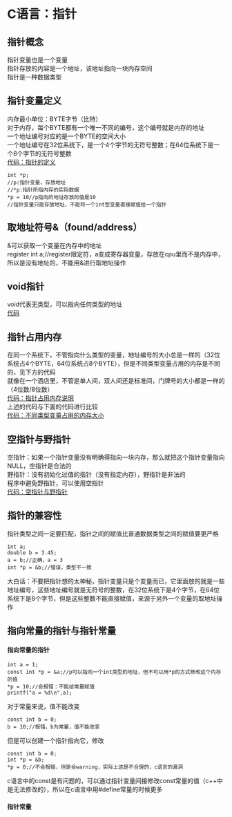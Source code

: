 C语言：指针
===
指针概念
---
指针变量也是一个变量  
指针存放的内容是一个地址，该地址指向一块内存空间  
指针是一种数据类型  

指针变量定义
---
内存最小单位：BYTE字节（比特）   
对于内存，每个BYTE都有一个唯一不同的编号，这个编号就是内存的地址  
一个地址编号对应的是一个BYTE的空间大小    
一个地址编号在32位系统下，是一个4个字节的无符号整数；在64位系统下是一个8个字节的无符号整数  
[代码：指针的定义](def_pointer.cpp)
```
int *p;
//p:指针变量，存放地址
//*p:指针所指内存的实际数据
*p = 10//p指向的地址存放的值是10
//指针变量只能存放地址，不能将一个int型变量直接赋值给一个指针
```

取地址符号&（found/address）  
---  
&可以获取一个变量在内存中的地址  
register int a;//register限定符，a变成寄存器变量，存放在cpu里而不是内存中，所以是没有地址的，不能用&进行取地址操作  

void指针  
---  
void代表无类型，可以指向任何类型的地址  
[代码](def_pointer2.cpp)  

指针占用内存  
---  
在同一个系统下，不管指向什么类型的变量，地址编号的大小总是一样的（32位系统占4个BYTE，64位系统占8个BYTE），但是不同类型变量占用的内存是不同的，见下方的代码    
就像在一个酒店里，不管是单人间，双人间还是标准间，门牌号的大小都是一样的（4位数/8位数）  
[代码：指针占用内存说明](RAM_pointer.cpp)  
上述的代码与下面的代码进行比较  
[代码：不同类型变量占用的内存大小](pointer_address.cpp)

空指针与野指针  
---  
空指针：如果一个指针变量没有明确得指向一块内存，那么就把这个指针变量指向NULL，空指针是合法的    
野指针：没有初始化过值的指针（没有指定内存），野指针是非法的  
程序中避免野指针，可以使用空指针  
[代码：空指针与野指针](NULL_pointer.cpp)  

指针的兼容性
---  
指针类型之间一定要匹配，指针之间的赋值比普通数据类型之间的赋值要更严格  
```
int a;
double b = 3.45;
a = b;//正确，a = 3
int *p = &b;//错误，类型不一致
```
大白话：不要把指针想的太神秘，指针变量只是个变量而已，它里面放的就是一些地址编号，这些地址编号就是无符号的整数，在32位系统下是4个字节，在64位系统下是8个字节，但是这些整数不能直接赋值，来源于另外一个变量的取地址操作  

指向常量的指针与指针常量  
---  

#### 指向常量的指针  
```
int a = 1;
const int *p = &a;//p可以指向一个int类型的地址，但不可以用*p的方式修改这个内存的值
*p = 10;//会报错：不能给常量赋值
printf("a = %d\n",a); 
```  
对于常量来说，值不能改变  
```
const int b = 0;
b = 10;//报错，b为常量，值不能改变
```
但是可以创建一个指针指向它，修改  
```
const int b = 0;
int *p = &b;
*p = 0;//不会报错，但是会warning，实际上这是不合理的，c语言的漏洞 
```
c语言中的const是有问题的，可以通过指针变量间接修改const常量的值（c++中是无法修改的），所以在c语言中用#define常量的时候更多  

#### 指针常量






